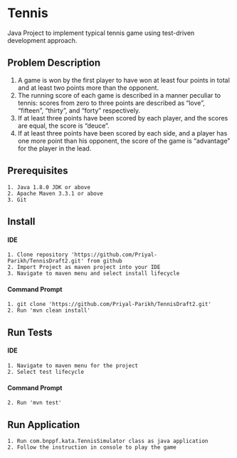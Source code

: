 # Tennis

Java Project to implement typical tennis game using test-driven development approach. 

## Problem Description

1. A game is won by the first player to have won at least four points in total and at least two points more than the opponent.
2. The running score of each game is described in a manner peculiar to tennis: scores from zero to three points are described as “love”, “fifteen”, “thirty”, and “forty” respectively.
3. If at least three points have been scored by each player, and the scores are equal, the score is “deuce”.
4. If at least three points have been scored by each side, and a player has one more point than his opponent, the score of the game is “advantage” for the player in the lead.


## Prerequisites

```
1. Java 1.8.0 JDK or above
2. Apache Maven 3.3.1 or above
3. Git
```

## Install

#### IDE
```
1. Clone repository 'https://github.com/Priyal-Parikh/TennisDraft2.git' from github
2. Import Project as maven project into your IDE
3. Navigate to maven menu and select install lifecycle
```

#### Command Prompt
```
1. git clone 'https://github.com/Priyal-Parikh/TennisDraft2.git'
2. Run 'mvn clean install'
```

## Run Tests

#### IDE
```
1. Navigate to maven menu for the project
2. Select test lifecycle
```

#### Command Prompt
```
2. Run 'mvn test'
```

## Run Application
```
1. Run com.bnppf.kata.TennisSimulator class as java application
2. Follow the instruction in console to play the game